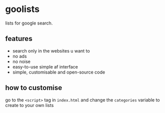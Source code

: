# goolists

lists for google search.

## features
- search only in the websites u want to 
- no ads
- no noise
- easy-to-use simple af interface
- simple, customisable and open-source code 

## how to customise

go to the `<script>` tag in `index.html` and change the `categories` variable to create to your own lists
